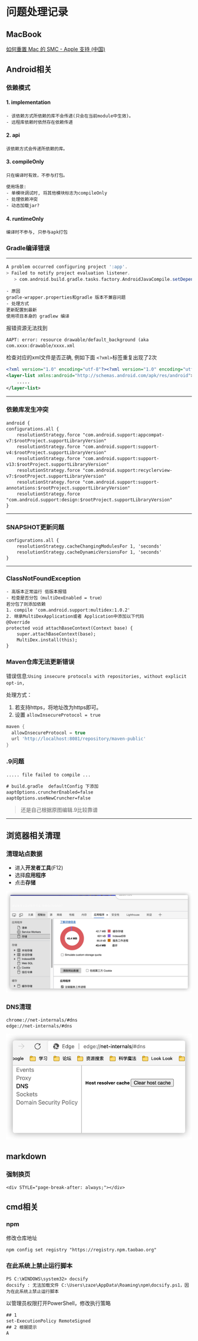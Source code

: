 # 问题处理记录

## MacBook

[如何重置 Mac 的 SMC - Apple 支持 (中国)](https://support.apple.com/zh-cn/HT201295)

## Android相关

### 依赖模式

#### 1. implementation

```
- 该依赖方式所依赖的库不会传递(只会在当前module中生效)。
- 远程库依赖时依然存在依赖传递
```

#### 2. api

```
该依赖方式会传递所依赖的库。
```

#### 3. compileOnly

```
只在编译时有效，不参与打包。
```

```
使用场景:
- 单模块调试时, 将其他模块标志为compileOnly
- 处理依赖冲突
- 动态加载jar?
```

#### 4. runtimeOnly

```
编译时不参与, 只参与apk打包
```

### Gradle编译错误

---

```groovy
A problem occurred configuring project ':app'.
> Failed to notify project evaluation listener.
   > com.android.build.gradle.tasks.factory.AndroidJavaCompile.setDependencyCacheDir(Ljava/io/File;)V

```

```
- 原因
gradle-wrapper.properties和gradle 版本不兼容问题
- 处理方式
更新配置到最新
使用项目本身的 gradlew 编译
```

报错资源无法找到

```
AAPT: error: resource drawable/default_background (aka com.xxxx:drawable/xxxx.xml
```

检查对应的xml文件是否正确, 例如下面 ``<?xml>``标签重复出现了2次

```xml
<?xml version="1.0" encoding="utf-8"?><?xml version="1.0" encoding="utf-8"?>
<layer-list xmlns:android="http://schemas.android.com/apk/res/android">
    .....
</layer-list>
```

---

### 依赖库发生冲突

```
android {
configurations.all {
    resolutionStrategy.force "com.android.support:appcompat-v7:$rootProject.supportLibraryVersion"
    resolutionStrategy.force "com.android.support:support-v4:$rootProject.supportLibraryVersion"
    resolutionStrategy.force "com.android.support:support-v13:$rootProject.supportLibraryVersion"
    resolutionStrategy.force "com.android.support:recyclerview-v7:$rootProject.supportLibraryVersion"
    resolutionStrategy.force "com.android.support:support-annotations:$rootProject.supportLibraryVersion"
    resolutionStrategy.force "com.android.support:design:$rootProject.supportLibraryVersion"
}
```

---

### SNAPSHOT更新问题

```
configurations.all {
    resolutionStrategy.cacheChangingModulesFor 1, 'seconds'
    resolutionStrategy.cacheDynamicVersionsFor 1, 'seconds'
}
```

---

### ClassNotFoundException

```
- 高版本正常运行 低版本报错
- 检查是否分包（multiDexEnabled = true）
若分包了则添加依赖
1. compile 'com.android.support:multidex:1.0.2'
2. 继承MultiDexApplication或者 Application中添加以下代码
@Override
protected void attachBaseContext(Context base) {
    super.attachBaseContext(base);
    MultiDex.install(this);
}
```

### Maven仓库无法更新错误

错误信息:``Using insecure protocols with repositories, without explicit opt-in,``

处理方式：

1. 若支持https，将地址改为https即可。
2. 设置 ``allowInsecureProtocol = true``

```groovy
maven {
  allowInsecureProtocol = true
  url 'http://localhost:8081/repository/maven-public'
}
```

### .9问题

```
..... file failed to compile ...
```

```
# build.gradle  defaultConfig 下添加
aaptOptions.cruncherEnabled=false
aaptOptions.useNewCruncher=false
```

> 还是自己根据原图编辑.9比较靠谱

---

## 浏览器相关清理

### 清理站点数据

- 进入**开发者工具**(F12)
- 选择**应用程序**
- 点击**存储**

![image-20210910151720488](问题处理备份.assets/image-20210910151720488.png)

### DNS清理

```http
chrome://net-internals/#dns
edge://net-internals/#dns
```

![image-20210910151556761](问题处理备份.assets/image-20210910151556761.png)

## markdown

### 强制换页

```
<div STYLE="page-break-after: always;"></div>
```

## cmd相关

### npm

修改仓库地址

```shell
npm config set registry "https://registry.npm.taobao.org"
```

### 在此系统上禁止运行脚本

```
PS C:\WINDOWS\system32> docsify
docsify : 无法加载文件 C:\Users\zaze\AppData\Roaming\npm\docsify.ps1，因为在此系统上禁止运行脚本
```

以管理员权限打开PowerShell，修改执行策略

```shell
## 1
set-ExecutionPolicy RemoteSigned
## 2 根据提示
A
```
